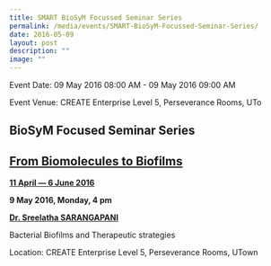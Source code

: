 ```yaml
---
title: SMART BioSyM Focussed Seminar Series
permalink: /media/events/SMART-BioSyM-Focussed-Seminar-Series/
date: 2016-05-09
layout: post
description: ""
image: ""
---
```

Event Date: 09 May 2016 08:00 AM - 09 May 2016 09:00 AM

Event Venue: CREATE Enterprise Level 5, Perseverance Rooms, UTo

BioSyM Focused Seminar Series 
------------------------------

[From Biomolecules to Biofilms](http://web.mit.edu/smart/research/biosym/Biomolecules%20to%20biofilms.pdf)
----------------------------------------------------------------------------------------------------------

[**11 April — 6 June 2016**](http://web.mit.edu/smart/research/biosym/Biomolecules%20to%20biofilms.pdf)**[  
](http://web.mit.edu/smart/research/biosym/Computational%20Seminar%20Series.pdf)**

**9 May 2016, Monday, 4 pm**

 **[Dr. Sreelatha SARANGAPANI](http://web.mit.edu/smart/research/biosym/Dr.%20Sreelatha.pdf)**

[](http://web.mit.edu/smart/research/biosym/Dr.%20Sreelatha.pdf)

Bacterial Biofilms and Therapeutic strategies

Location: CREATE Enterprise Level 5, Perseverance Rooms, UTown